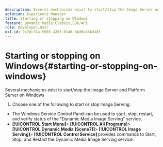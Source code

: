 ```yaml
---
description: Several mechanisms exist to start/stop the Image Server and Platform Server on Windows
solution: Experience Manager
title: Starting or stopping on Windows
feature: Dynamic Media Classic,SDK/API
role: Developer,User
exl-id: 9c7dc74a-5965-428f-9146-6b39c46b318f
---
```

# Starting or stopping on Windows{#starting-or-stopping-on-windows}

Several mechanisms exist to start/stop the Image Server and Platform Server on Windows

1. Choose one of the following to start or stop Image Serving:

* The Windows Service Control Panel can be used to start, stop, restart, and verify status of the "Dynamic Media Image Serving" service. 
* **[!UICONTROL Start Menu]**> **[!UICONTROL All Programs]**> **[!UICONTROL Dynamic Media (Scene7)]**> **[!UICONTROL Image Serving]**> **[!UICONTROL Control Service]** provides commands to Start, Stop, and Restart the Dynamic Media Image Serving service.
